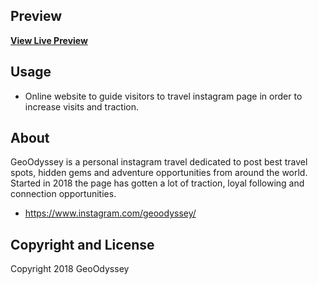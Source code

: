 ## Preview

**[View Live Preview](https://camiloatala.github.io/Geoodyssey/)**

## Usage

* Online website to guide visitors to travel instagram page in order to increase visits and traction.

## About

GeoOdyssey is a personal instagram travel dedicated to post best travel spots, hidden gems and adventure opportunities from around the world. Started in 2018 the page has gotten a lot of traction, loyal following and connection opportunities.

* <https://www.instagram.com/geoodyssey/>

## Copyright and License

Copyright 2018 GeoOdyssey
